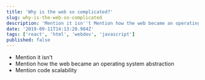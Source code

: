 ```yaml
---
title: 'Why is the web so complicated?'
slug: why-is-the-web-so-complicated
description: 'Mention it isn''t Mention how the web became an operating system abstraction Mention code scalability...'
date: '2019-09-11T14:13:28.984Z'
tags: ['react', 'html', 'webdev', 'javascript']
published: false
---
```


- Mention it isn't
- Mention how the web became an operating system abstraction
- Mention code scalability
